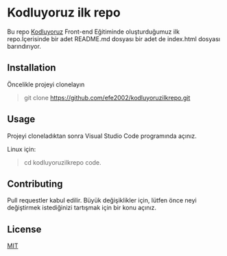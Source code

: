 # Kodluyoruz ilk repo

 Bu repo [Kodluyoruz](https://www.kodluyoruz.org/) Front-end Eğitiminde oluşturduğumuz ilk repo.İçerisinde bir adet README.md dosyası bir adet de index.html dosyası barındırıyor.

## Installation 

Öncelikle projeyi clonelayın


>git clone https://github.com/efe2002/kodluyoruzilkrepo.git


## Usage

Projeyi cloneladıktan sonra Visual Studio Code programında açınız.

Linux için:

> cd kodluyoruzilkrepo code.

## Contributing

Pull requestler kabul edilir. Büyük değişiklikler için, lütfen önce neyi değiştirmek istediğinizi tartışmak için bir konu açınız.

## License

[MIT](https://choosealicense.com/licenses/mit/)







